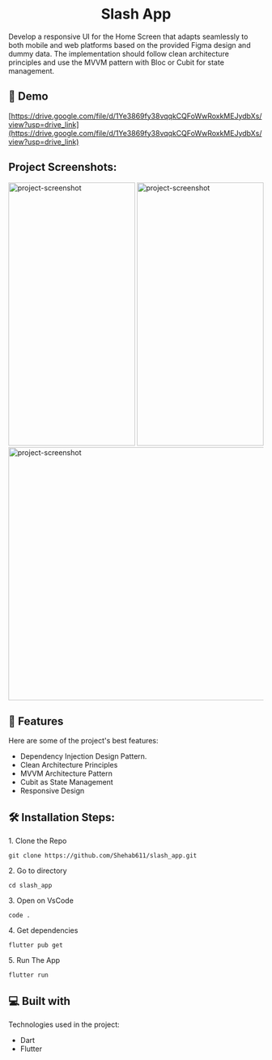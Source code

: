 <h1 align="center" id="title">Slash App</h1>

<p id="description">Develop a responsive UI for the Home Screen that adapts seamlessly to both mobile and web platforms based on the provided Figma design and dummy data. The implementation should follow clean architecture principles and use the MVVM pattern with Bloc or Cubit for state management.</p>

<h2>🚀 Demo</h2>

[https://drive.google.com/file/d/1Ye3869fy38vqqkCQFoWwRoxkMEJydbXs/view?usp=drive_link](https://drive.google.com/file/d/1Ye3869fy38vqqkCQFoWwRoxkMEJydbXs/view?usp=drive_link)

<h2>Project Screenshots:</h2>

<img src="https://github.com/Shehab611/slash_app/assets/77563526/6b62745d-e8b9-4c62-b13a-44030eb8e7ec" alt="project-screenshot" width="250" height="520/">
<img src="https://github.com/Shehab611/slash_app/assets/77563526/5165ed44-264a-4215-ba86-f2e94753c671" alt="project-screenshot" width="250" height="520/">
<img src="https://github.com/Shehab611/slash_app/assets/77563526/c8d48626-299b-4d61-8c9d-67d61f8219ab" alt="project-screenshot" width="1400" height="500/">

  
  
<h2>🧐 Features</h2>

Here are some of the project's best features:

*   Dependency Injection Design Pattern.
*   Clean Architecture Principles
*   MVVM Architecture Pattern
*   Cubit as State Management
*   Responsive Design

<h2>🛠️ Installation Steps:</h2>

<p>1. Clone the Repo</p>

```
git clone https://github.com/Shehab611/slash_app.git
```

<p>2. Go to directory</p>

```
cd slash_app
```

<p>3. Open on VsCode</p>

```
code .
```

<p>4. Get dependencies</p>

```
flutter pub get
```

<p>5. Run The App</p>

```
flutter run
```

  
  
<h2>💻 Built with</h2>

Technologies used in the project:

*   Dart
*   Flutter
